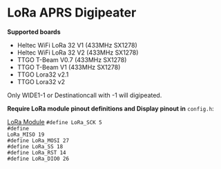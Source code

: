 # LoRa APRS Digipeater

<b>Supported boards</b>
- Heltec WiFi LoRa 32 V1 (433MHz SX1278)
- Heltec WiFi LoRa 32 V2 (433MHz SX1278)
- TTGO T-Beam V0.7 (433MHz SX1278)
- TTGO T-Beam V1 (433MHz SX1278)
- TTGO Lora32 v2.1
- TTGO Lora32 v2

Only WIDE1-1 or Destinationcall with -1 will digipeated.

<b>Require LoRa module pinout definitions and Display pinout in</b> <code>config.h</code>:

<u>LoRa Module</u>
<code>#define LoRa_SCK 5</code><br>
<code>#define LoRa_MISO 19</code><br>
<code>#define LoRa_MOSI 27</code><br>
<code>#define LoRa_SS 18</code><br>
<code>#define LoRa_RST 14</code><br>
<code>#define LoRa_DIO0 26</code><br>

